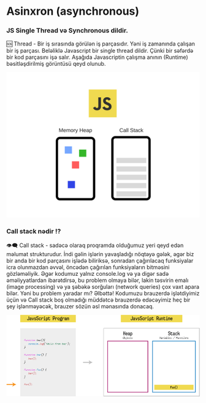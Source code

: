 # Asinxron (asynchronous)

### JS Single Thread və Synchronous dildir.

🆘 Thread - Bir iş sırasında görülən iş parçasıdır. Yəni iş zamanında çalışan bir iş parçası. Beləliklə Javascript bir single thread dildir. Çünki bir səfərdə bir kod parçasını işə salır. Aşağıda Javascriptin çalışma anının (Runtime) bəsitləşdirilmiş görüntüsü qeyd olunub.

![This is image](./img/js-heap-stack.png)

### Call stack nədir ⁉
👁‍🗨 Call stack - sadəcə olaraq proqramda olduğumuz yeri qeyd edən məlumat strukturudur. İndi gəlin işlərin yavaşladığı nöqtəyə gələk, əgər biz bir anda bir kod parçasını işlədə biliriksə, sonradan çağırılacaq funksiyalar icra olunmazdan əvvəl, öncədən çağırılan funksiyaların bitməsini gözləməliyik. Əgər kodumuz yalnız console.log və ya digər sadə əməliyyatlardan ibarətdirsə, bu problem olmaya bilər, lakin təsvirin emalı (image processing) və ya şəbəkə sorğuları (network queries) çox vaxt apara bilər. Yəni bu problem yaradar mı? Əlbəttə! Kodumuzu brauzerdə işlətdiyimiz üçün və Call stack boş olmadığı müddətcə brauzerdə edəcəyimiz heç bir şey işlənməyəcək, brauzer sözün əsl mənasında donacaq.

![This is gif](./img/callstack.gif)